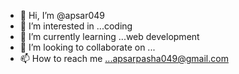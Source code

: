 - 👋 Hi, I’m @apsar049
- 👀 I’m interested in ...coding
- 🌱 I’m currently learning ...web development
- 💞️ I’m looking to collaborate on ...
- 📫 How to reach me ...apsarpasha049@gmail.com

<!---
apsar049/apsar049 is a ✨ special ✨ repository because its `README.md` (this file) appears on your GitHub profile.
You can click the Preview link to take a look at your changes.
--->
